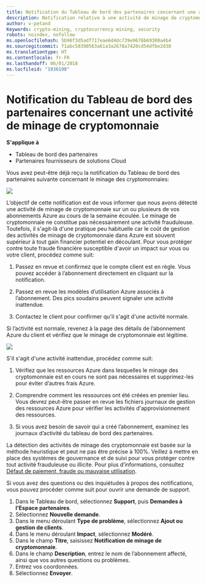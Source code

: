```yaml
---
title: Notification du Tableau de bord des partenaires concernant une activité de minage de cryptomonnaie | Tableau de bord des partenaires
description: Notification relative à une activité de minage de cryptomonnaie en cours.
author: v-petand
Keywords: crypto-mining, cryptocurrency mining, security
robots: noindex, nofollow
ms.openlocfilehash: 5b96f3d5adf717eae6d4dc739e9678b69300a4b4
ms.sourcegitcommit: f1abc58390563a61a3a2678a7420cd54dfbe2d38
ms.translationtype: HT
ms.contentlocale: fr-FR
ms.lasthandoff: 06/01/2018
ms.locfileid: "1936198"
---
```

# <a name="partner-dashboard-notification-for-cryptocurrency-mining-activity"></a>Notification du Tableau de bord des partenaires concernant une activité de minage de cryptomonnaie

**S'applique à**

-  Tableau de bord des partenaires
-  Partenaires fournisseurs de solutions Cloud

Vous avez peut-être déjà reçu la notification du Tableau de bord des partenaires suivante concernant le minage des cryptomonnaies:
 
![](images/crypto1.png)

L’objectif de cette notification est de vous informer que nous avons détecté une activité de minage de cryptomonnaie sur un ou plusieurs de vos abonnements Azure au cours de la semaine écoulée. Le minage de cryptomonnaie ne constitue pas nécessairement une activité frauduleuse. Toutefois, il s'agit-là d'une pratique peu habituelle car le coût de gestion des activités de minage de cryptomonnaie dans Azure est souvent supérieur à tout gain financier potentiel en découlant. Pour vous protéger contre toute fraude financière susceptible d'avoir un impact sur vous ou votre client, procédez comme suit:

1.  Passez en revue et confirmez que le compte client est en règle. Vous pouvez accéder à l’abonnement directement en cliquant sur la notification.

2.  Passez en revue les modèles d’utilisation Azure associés à l’abonnement. Des pics soudains peuvent signaler une activité inattendue.

3.  Contactez le client pour confirmer qu'il s'agit d'une activité normale.

Si l’activité est normale, revenez à la page des détails de l’abonnement Azure du client et vérifiez que le minage de cryptomonnaie est légitime. 


![](images/crypto2.png)

S'il s'agit d'une activité inattendue, procédez comme suit:

1.  Vérifiez que les ressources Azure dans lesquelles le minage des cryptomonnaie est en cours ne sont pas nécessaires et supprimez-les pour éviter d’autres frais Azure.

2.  Comprendre comment les ressources ont été créées en premier lieu. Vous devrez peut-être passer en revue les fichiers journaux de gestion des ressources Azure pour vérifier les activités d'approvisionnement des ressources.

3.  Si vous avez besoin de savoir qui a créé l’abonnement, examinez les journaux d’activité du tableau de bord des partenaires.

La détection des activités de minage des cryptomonnaie est basée sur la méthode heuristique et peut ne pas être précise à 100%. Veillez à mettre en place des systèmes de gouvernance et de suivi pour vous protéger contre tout activité frauduleuse ou illicite. Pour plus d’informations, consultez [Défaut de paiement, fraude ou mauvaise utilisation](https://docs.microsoft.com/partner-center/non-payment--fraud--or-misuse).

Si vous avez des questions ou des inquiétudes à propos des notifications, vous pouvez procéder comme suit pour ouvrir une demande de support.

1.  Dans le Tableau de bord, sélectionnez **Support**, puis **Demandes à l'Espace partenaires**.
3.  Sélectionnez **Nouvelle demande**. 
4.  Dans le menu déroulant **Type de problème**, sélectionnez **Ajout ou gestion de clients**.
5.  Dans le menu déroulant **Impact**, sélectionnez **Modéré**.
6.  Dans le champ **Titre**, saisissez **Notification de minage de cryptomonnaie**.
7.  Dans le champ **Description**, entrez le nom de l’abonnement affecté, ainsi que vos autres questions ou problèmes. 
8.  Entrez vos coordonnées.
9.  Sélectionnez **Envoyer**.



